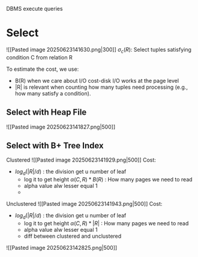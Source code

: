 DBMS execute queries
# Select

![[Pasted image 20250623141630.png|300]]
$σ_{c}(R)$: Select tuples satisfying condition C from relation R

To estimate the cost, we use:
- B(R) when we care about I/O cost-disk I/O works at the page level
- |R| is relevant when counting how many tuples need processing (e.g., how many satisfy a condition).
## Select with Heap File
![[Pasted image 20250623141827.png|500]]

## Select with B+ Tree Index
Clustered
![[Pasted image 20250623141929.png|500]]
Cost: 
- $log_d(|R|/d)$ : the division get u number of leaf
	- log it to get height
	$\alpha(C,R)*B(R)$ : How many pages we need to read
	- alpha value alw lesser equal 1 
	-  

Unclustered
![[Pasted image 20250623141943.png|500]]
Cost: 
- $log_d(|R|/d)$ : the division get u number of leaf
	- log it to get height
	$\alpha(C,R)*|R|$ : How many pages we need to read
	- alpha value alw lesser equal 1 
	-  diff between clustered and unclustered

![[Pasted image 20250623142825.png|500]]